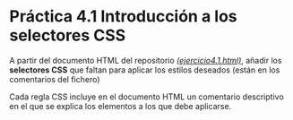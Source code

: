 # Práctica 4.1 Introducción a los selectores CSS

A partir del documento HTML del repositorio *[(ejercicio4.1.html)](https://github.com/javiertraseira/practica4-1-DI/blob/main/ejercicio4.1.html)*, añadir los **selectores CSS** que faltan para aplicar los estilos deseados (están en los comentarios del fichero) 

Cada regla CSS incluye en el documento HTML un comentario descriptivo en el que se explica los elementos a los que debe aplicarse.